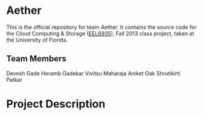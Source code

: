 Aether
======

This is the official repository for team Aether. It contains the source code for the Cloud Computing & Storage ([EEL6935](http://www.andyli.ece.ufl.edu/teaching/cloud/)), Fall 2013 class project, taken at the University of Florida.

Team Members
------------

Devesh Gade
Heramb Gadekar
Vivitsu Maharaja
Aniket Oak
Shrutikirti Patkar

Project Description
===================

